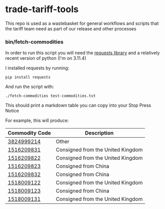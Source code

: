 # trade-tariff-tools

This repo is used as a wastebasket for general workflows and scripts that the tariff team need as part of our release and other processes

### bin/fetch-commodities

In order to run this script you will need the [requests library](https://pypi.org/project/requests/) and a relatively recent version of python (I'm on 3.11.4)

I installed requests by running:

```shell
pip install requests
```

And run the script with:

```shell
./fetch-commodities test-commodities.txt
```

This should print a markdown table you can copy into your Stop Press Notice

For example, this will produce:

| Commodity Code | Description |
| -------------- | ----------- |
| <a href="https://www.trade-tariff.service.gov.uk/commodities/3824999214" target="_blank">3824999214</a> | Other |
| <a href="https://www.trade-tariff.service.gov.uk/commodities/1516209831" target="_blank">1516209831</a> | Consigned from the United Kingdom |
| <a href="https://www.trade-tariff.service.gov.uk/commodities/1516209822" target="_blank">1516209822</a> | Consigned from the United Kingdom |
| <a href="https://www.trade-tariff.service.gov.uk/commodities/1516209823" target="_blank">1516209823</a> | Consigned from China |
| <a href="https://www.trade-tariff.service.gov.uk/commodities/1516209832" target="_blank">1516209832</a> | Consigned from China |
| <a href="https://www.trade-tariff.service.gov.uk/commodities/1518009122" target="_blank">1518009122</a> | Consigned from the United Kingdom |
| <a href="https://www.trade-tariff.service.gov.uk/commodities/1518009123" target="_blank">1518009123</a> | Consigned from China |
| <a href="https://www.trade-tariff.service.gov.uk/commodities/1518009131" target="_blank">1518009131</a> | Consigned from the United Kingdom |
